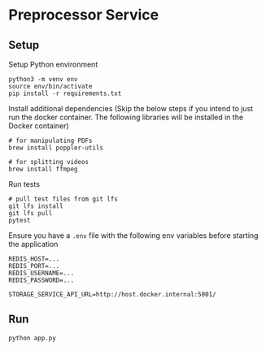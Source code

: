 # Preprocessor Service

## Setup
Setup Python environment
```
python3 -m venv env
source env/bin/activate
pip install -r requirements.txt
```

Install additional dependencies (Skip the below steps if you intend to just run the docker container. The following libraries will be installed in the Docker container)
```
# for manipulating PDFs
brew install poppler-utils

# for splitting videos
brew install ffmpeg  
```

Run tests
```
# pull test files from git lfs
git lfs install
git lfs pull
pytest
```

Ensure you have a `.env` file with the following env variables before starting the application
```
REDIS_HOST=...
REDIS_PORT=...
REDIS_USERNAME=...
REDIS_PASSWORD=...

STORAGE_SERVICE_API_URL=http://host.docker.internal:5001/
```

## Run
```
python app.py
```
